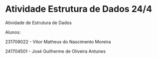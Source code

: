 # Atividade Estrutura de Dados 24/4

Atividade de Estrutura de Dados

Alunos:

231708022 - Vitor Matheus do Nascimento Moreira

241704501 - José Guilherme de Oliveira Antunes
